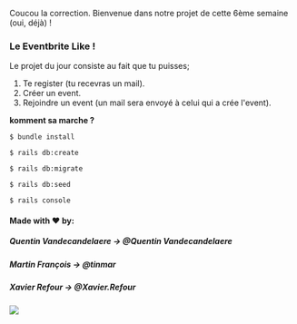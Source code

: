 Coucou la correction. Bienvenue dans notre projet de cette 6ème semaine (oui, déjà) !

### Le Eventbrite Like !

Le projet du jour consiste au fait que tu puisses;

1. Te register (tu recevras un mail). 
2. Créer un event.
3. Rejoindre un event (un mail sera envoyé à celui qui a crée l'event).
  
__komment sa marche ?__

~~~~~~~~~~~~~~~~~
$ bundle install

$ rails db:create

$ rails db:migrate

$ rails db:seed

$ rails console
~~~~~~~~~~~~~~~~~

#### Made with ♥ by:

##### Quentin Vandecandelaere -> @Quentin Vandecandelaere

##### Martin François -> @tinmar

##### Xavier Refour -> @Xavier.Refour


![](https://media.giphy.com/media/QNFhOolVeCzPQ2Mx85/giphy.gif)
